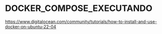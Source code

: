 # DOCKER_COMPOSE_EXECUTANDO

https://www.digitalocean.com/community/tutorials/how-to-install-and-use-docker-on-ubuntu-22-04
